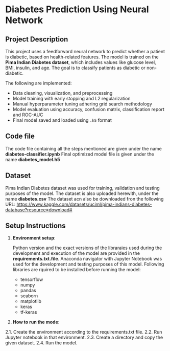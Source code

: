 # Diabetes Prediction Using Neural Network

## Project Description

This project uses a feedforward neural network to predict whether a patient is diabetic, based on health-related features. The model is trained on the **Pima Indian Diabetes dataset**, which includes values like glucose level, BMI, insulin, and age. The goal is to classify patients as diabetic or non-diabetic.

The following are implemented:
- Data cleaning, visualization, and preprocessing
- Model training with early stopping and L2 regularization
- Manual hyperparameter tuning adhering grid search methodology
- Model evaluation using accuracy, confusion matrix, classification report and ROC-AUC
- Final model saved and loaded using `.h5` format

## Code file
The code file containing all the steps mentioned are given under the name **diabetes-classifier.ipynb**
Final optimized model file is given under the name **diabetes_model.h5**

## Dataset
Pima Indian Diabetes dataset was used for training, validation and testing purposes of the model. 
The dataset is also uploaded herewith, under the name **diabetes.csv**
The dataset acn also be downloaded fron the following URL: https://www.kaggle.com/datasets/uciml/pima-indians-diabetes-database?resource=download#

## Setup Instructions

1. **Environment setup**:
   
   Python version and the exact versions of the libraraies used during the development and execution of the model are provided in the **requirements.txt.file**.
   Anaconda navigator with Jupyter Notebook was used for the development and testing purposes of this model.
   Following libraries are rquired to be installed before running the model:
      - tensorflow               
      - numpy                     
      - pandas                   
      - seaborn                   
      - matplotlib              
      - keras                              
      - tf-keras
    
   
2. **How to run the mode**:
   
  2.1. Create the environment according to the requirements.txt file.
  2.2. Run Jupyter notebook in that environment.
  2.3. Create a directory and copy the given dataset.
  2.4. Run the model.


